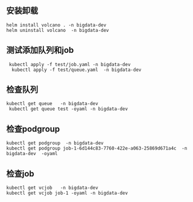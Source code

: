 
## 安装卸载
```shell
helm install volcano . -n bigdata-dev
helm uninstall volcano  -n bigdata-dev
```

## 测试添加队列和job
```shell
 kubectl apply -f test/job.yaml -n bigdata-dev
  kubectl apply -f test/queue.yaml  -n bigdata-dev 
```

## 检查队列
```shell
kubectl get queue   -n bigdata-dev   
 kubectl get queue test -oyaml -n bigdata-dev
```

## 检查podgroup
```shell
kubectl get podgroup  -n bigdata-dev
kubectl get podgroup job-1-6d144c83-7760-422e-a063-25869d671a4c  -n bigdata-dev  -oyaml       

```

## 检查job
```shell
kubectl get vcjob   -n bigdata-dev
kubectl get vcjob job-1 -oyaml -n bigdata-dev   
```